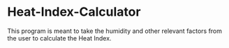# Heat-Index-Calculator
This program is meant to take the humidity and other relevant factors from the user to calculate the Heat Index.
